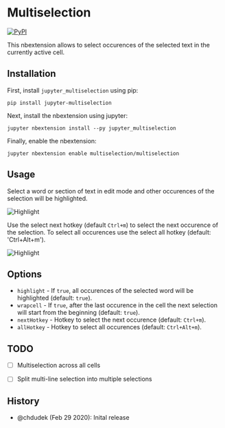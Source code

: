 # Multiselection

[![PyPI](https://img.shields.io/pypi/v/jupyter-multiselection)](https://pypi.org/project/jupyter-multiselection/)

This nbextension allows to select occurences of the selected text in the currently active cell.

## Installation

First, install `jupyter_multiselection` using pip:

    pip install jupyter-multiselection

Next, install the nbextension using jupyter:
    
    jupyter nbextension install --py jupyter_multiselection

Finally, enable the nbextension:

    jupyter nbextension enable multiselection/multiselection

## Usage

Select a word or section of text in edit mode and other occurences of the selection will be highlighted.

![Highlight](https://gitlab.com/chdudek/jupyter_multiselection/-/raw/master/multiselection1.gif)

Use the select next hotkey (default `Ctrl+m`) to select the next occurence of the selection. To select all occurences use the select all hotkey (default: 'Ctrl+Alt+m').

![Highlight](https://gitlab.com/chdudek/jupyter_multiselection/-/raw/master/multiselection2.gif)


## Options

- `highlight` - If `true`, all occurences of the selected word will be highlighted (default: `true`).
- `wrapcell` - If `true`, after the last occurence in the cell the next selection will start from the beginning (default: `true`).
- `nextHotkey` - Hotkey to select the next occurence (default: `Ctrl+m`).
- `allHotkey` - Hotkey to select all occurences (default: `Ctrl+Alt+m`).

## TODO

- [ ] Multiselection across all cells
- [ ] Split multi-line selection into multiple selections


## History

- @chdudek (Feb 29 2020): Inital release 
